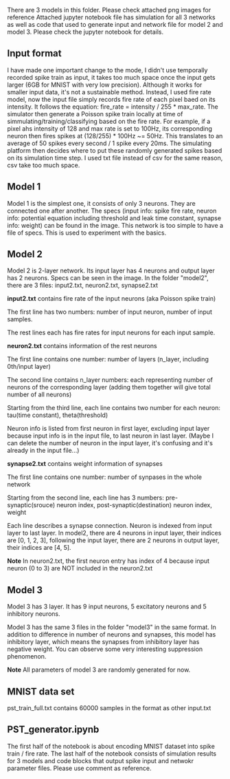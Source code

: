 There are 3 models in this folder.
Please check attached png images for reference
Attached jupyter notebook file has simulation for all 3 networks as well as code that used to generate input and network file for model 2 and model 3. Please check the jupyter notebook for details.

## Input format

I have made one important change to the mode, I didn't use temporally recorded spike train as input, it takes too much space once the input gets larger (6GB for MNIST with very low precision). Although it works for smaller input data, it's not a sustainable method. Instead, I used fire rate model, now the input file simply records fire rate of each pixel baed on its intensity. It follows the equation: fire_rate = intensity / 255 * max_rate. The simulator then generate a Poisson spike train locally at time of simmulating/training/classifying based on the fire rate. For example, if a pixel ahs intensity of 128 and max rate is set to 100Hz, its corresponding neuron then fires spikes at (128/255) * 100Hz ~= 50Hz. This translates to an average of 50 spikes every second / 1 spike every 20ms. The simulating platform then decides where to put these randomly generated spikes based on its simulation time step. I used txt file instead of csv for the same reason, csv take too much space.

## Model 1

Model 1 is the simplest one, it consists of only 3 neurons. They are connected one after another. The specs (input info: spike fire rate, neuron info: potential equation including threshold and leak time constant, synapse info: weight) can be found in the image. This network is too simple to have a file of specs. This is used to experiment with the basics.

## Model 2

Model 2 is 2-layer network. Its input layer has 4 neurons and output layer has 2 neurons. Specs can be seen in the image.
In the folder "model2", there are 3 files: input2.txt, neuron2.txt, synapse2.txt

**input2.txt** contains fire rate of the input neurons (aka Poisson spike train)

The first line has two numbers: number of input neuron, number of input samples.

The rest lines each has fire rates for input neurons for each input sample.

**neuron2.txt** contains information of the rest neurons

The first line contains one number: number of layers (n_layer, including 0th/input layer)

The second line contains n_layer numbers: each representing number of neurons of the corresponding layer (adding them together will give total number of all neurons)

Starting from the third line, each line contains two number for each neuron: tau(time constant), theta(threshold)

Neuron info is listed from first neuron in first layer, excluding input layer because input info is in the input file, to last neuron in last layer. (Maybe I can delete the number of neuron in the input layer, it's confusing and it's already in the input file...)

**synapse2.txt** contains weight information of synapses

The first line contains one number: number of synpases in the whole network

Starting from the second line, each line has 3 numbers: pre-synaptic(srouce) neuron index, post-synaptic(destination) neuron index, weight

Each line describes a synapse connection. Neuron is indexed from input layer to last layer. In model2, there are 4 neurons in input layer, their indices are [0, 1, 2, 3], following the input layer, there are 2 neurons in output layer, their indices are [4, 5].

**Note** In neuron2.txt, the first neuron entry has index of 4 because input neuron (0 to 3) are NOT included in the neuron2.txt

## Model 3

Model 3 has 3 layer. It has 9 input neurons, 5 excitatory neurons and 5 inhibitory neurons.

Model 3 has the same 3 files in the folder "model3" in the same format. In addition to difference in number of neurons and synapses, this model has inhibitory layer, which means the synapses from inhibitory layer has negative weight. You can observe some very interesting suppression phenomenon.

**Note** All parameters of model 3 are randomly generated for now.

## MNIST data set

pst_train_full.txt contains 60000 samples in the format as other input.txt

## PST_generator.ipynb

The first half of the notebook is about encoding MNIST dataset into spike train / fire rate.
The last half of the notebook consists of simulation results for 3 models and code blocks that output spike input and netwokr parameter files. Please use comment as reference.
